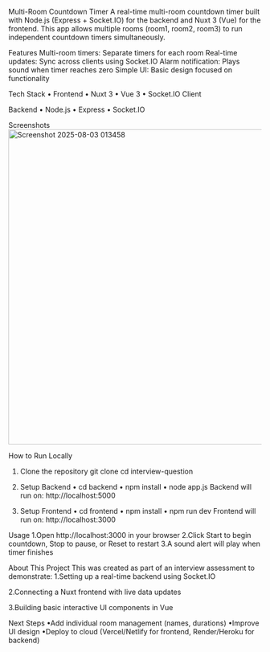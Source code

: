 Multi-Room Countdown Timer
A real-time multi-room countdown timer built with Node.js (Express + Socket.IO) for the backend and Nuxt 3 (Vue) for the frontend.
This app allows multiple rooms (room1, room2, room3) to run independent countdown timers simultaneously.

Features
Multi-room timers: Separate timers for each room
Real-time updates: Sync across clients using Socket.IO
Alarm notification: Plays sound when timer reaches zero
Simple UI: Basic design focused on functionality

Tech Stack
 • Frontend
 • Nuxt 3
 • Vue 3
 • Socket.IO Client

Backend
• Node.js
• Express
• Socket.IO

Screenshots
<img width="1909" height="627" alt="Screenshot 2025-08-03 013458" src="https://github.com/user-attachments/assets/b9fc0bce-601b-4ea8-8949-8b12fe569df6" />

How to Run Locally
1. Clone the repository
   git clone <your-repo-link>
   cd interview-question
   
2. Setup Backend
   • cd backend
   • npm install
   • node app.js
   Backend will run on: http://localhost:5000
   
4. Setup Frontend
   • cd frontend
   • npm install
   • npm run dev
   Frontend will run on: http://localhost:3000
   
Usage
1.Open http://localhost:3000 in your browser
2.Click Start to begin countdown, Stop to pause, or Reset to restart
3.A sound alert will play when timer finishes

About This Project
This was created as part of an interview assessment to demonstrate:
1.Setting up a real-time backend using Socket.IO

2.Connecting a Nuxt frontend with live data updates

3.Building basic interactive UI components in Vue

Next Steps
•Add individual room management (names, durations)
•Improve UI design
•Deploy to cloud (Vercel/Netlify for frontend, Render/Heroku for backend)
